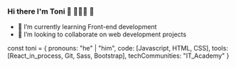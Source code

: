 ### Hi there I'm Toni 👋 👨🏻‍💻 🚀

- 🌱 I’m currently learning Front-end development 
- 👯 I’m looking to collaborate on web development projects


const toni = {
  pronouns: "he" | "him",
  code: [Javascript, HTML, CSS],
  tools: [React_in_process, Git, Sass, Bootstrap],
  techCommunities: "IT_Academy"
}


<!--
**tonimjdev/tonimjdev** is a ✨ _special_ ✨ repository because its `README.md` (this file) appears on your GitHub profile.

Here are some ideas to get you started:

- 🔭 I’m currently working on ...
- 🌱 I’m currently learning ...
- 👯 I’m looking to collaborate on ...
- 🤔 I’m looking for help with ...
- 💬 Ask me about ...
- 📫 How to reach me: ...
- 😄 Pronouns: ...
- ⚡ Fun fact: ...
-->

